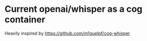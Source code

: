 # Current openai/whisper as a cog container

Heavily inspired by https://github.com/m1guelpf/cog-whisper
